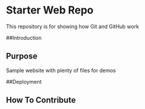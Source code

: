 # Starter Web Repo

This repository is for showing how Git and GitHub work

##Introduction

## Purpose

Sample website with plenty of files for demos

##Deployment

## How To Contribute
